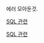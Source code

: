 에러 모아둔것.    

[SQL 관련](https://github.com/doridam1116/ErrorReport/blob/main/SQL)

[SQL 관련](https://github.com/doridam1116/ErrorReport/blob/main/C%23)
